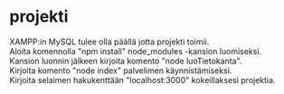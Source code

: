 # projekti

XAMPP:in MySQL tulee olla päällä jotta projekti toimii.  
Aloita komennolla "npm install" node_modules -kansion luomiseksi.  
Kansion luonnin jälkeen kirjoita komento "node luoTietokanta".  
Kirjoita komento "node index" palvelimen käynnistämiseksi.  
Kirjoita selaimen hakukenttään "localhost:3000" kokeillaksesi projektia.
